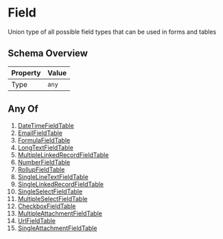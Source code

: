 # Field

Union type of all possible field types that can be used in forms and tables

## Schema Overview

| Property | Value |
|----------|-------|
| Type | `any` |

## Any Of

1. [DateTimeFieldTable](http://localhost:3000/docs/datetimefieldtable)
2. [EmailFieldTable](http://localhost:3000/docs/emailfieldtable)
3. [FormulaFieldTable](http://localhost:3000/docs/formulafieldtable)
4. [LongTextFieldTable](http://localhost:3000/docs/longtextfieldtable)
5. [MultipleLinkedRecordFieldTable](http://localhost:3000/docs/multiplelinkedrecordfieldtable)
6. [NumberFieldTable](http://localhost:3000/docs/numberfieldtable)
7. [RollupFieldTable](http://localhost:3000/docs/rollupfieldtable)
8. [SingleLineTextFieldTable](http://localhost:3000/docs/singlelinetextfieldtable)
9. [SingleLinkedRecordFieldTable](http://localhost:3000/docs/singlelinkedrecordfieldtable)
10. [SingleSelectFieldTable](http://localhost:3000/docs/singleselectfieldtable)
11. [MultipleSelectFieldTable](http://localhost:3000/docs/multipleselectfieldtable)
12. [CheckboxFieldTable](http://localhost:3000/docs/checkboxfieldtable)
13. [MultipleAttachmentFieldTable](http://localhost:3000/docs/multipleattachmentfieldtable)
14. [UrlFieldTable](http://localhost:3000/docs/urlfieldtable)
15. [SingleAttachmentFieldTable](http://localhost:3000/docs/singleattachmentfieldtable)

